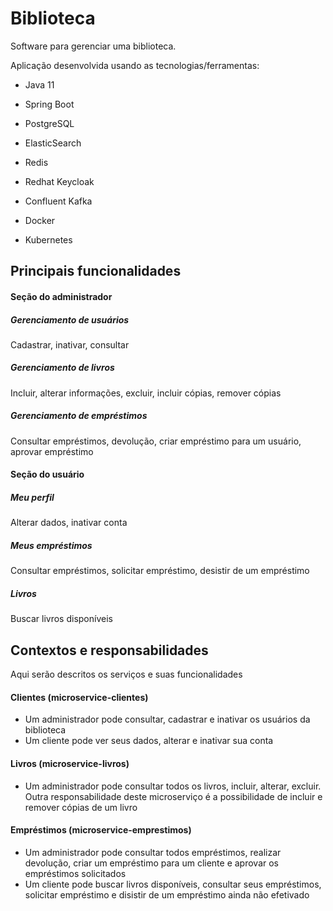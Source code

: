 # Biblioteca

Software para gerenciar uma biblioteca.

Aplicação desenvolvida usando as tecnologias/ferramentas:

* Java 11

* Spring Boot

* PostgreSQL

* ElasticSearch

* Redis

* Redhat Keycloak

* Confluent Kafka

* Docker

* Kubernetes

## Principais funcionalidades

#### Seção do administrador

##### Gerenciamento de usuários

Cadastrar, inativar, consultar

##### Gerenciamento de livros

Incluir, alterar informações, excluir, incluir cópias, remover cópias

##### Gerenciamento de empréstimos

Consultar empréstimos, devolução, criar empréstimo para um usuário, aprovar empréstimo

#### Seção do usuário

##### Meu perfil

Alterar dados, inativar conta

##### Meus empréstimos

Consultar empréstimos, solicitar empréstimo, desistir de um empréstimo

##### Livros

Buscar livros disponíveis

## Contextos e responsabilidades

Aqui serão descritos os serviços e suas funcionalidades

#### Clientes (microservice-clientes)

- Um administrador pode consultar, cadastrar e inativar os usuários da biblioteca
- Um cliente pode ver seus dados, alterar e inativar sua conta

#### Livros (microservice-livros)

- Um administrador pode consultar todos os livros, incluir, alterar, excluir. Outra responsabilidade deste microserviço é a possibilidade de incluir e remover cópias de um livro

#### Empréstimos (microservice-emprestimos)

- Um administrador pode consultar todos empréstimos, realizar devolução, criar um empréstimo para um cliente e aprovar os empréstimos solicitados
- Um cliente pode buscar livros disponíveis, consultar seus empréstimos, solicitar empréstimo e disistir de um empréstimo ainda não efetivado